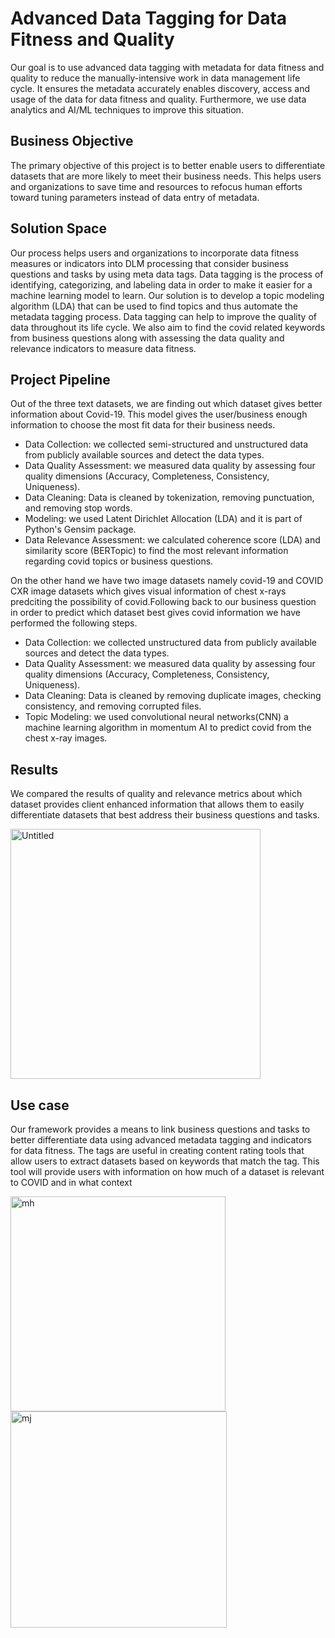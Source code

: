 # Advanced Data Tagging for Data Fitness and Quality
Our goal is to use advanced data tagging with metadata for data fitness and quality to reduce the manually-intensive work in data management life cycle. It ensures the metadata accurately enables discovery, access and usage of the data for data fitness and quality. Furthermore, we use data analytics and AI/ML techniques to improve this situation.
## Business Objective
The primary objective of this project is to better enable users to differentiate datasets that are more likely to meet their business needs. This helps users and organizations to save time and resources to refocus human efforts toward tuning parameters instead of data entry of metadata. 
## Solution Space
Our process helps users and organizations to incorporate data fitness measures or indicators into DLM processing that consider business questions and tasks by using meta data tags. Data tagging is the process of identifying, categorizing, and labeling data in order to make it easier for a machine learning model to learn. Our solution is to develop a topic modeling algorithm (LDA) that can be used to find topics and thus automate the metadata tagging process. Data tagging can help to improve the quality of data throughout its life cycle. We also aim to find the covid related keywords from business questions along with assessing the data quality and relevance indicators to measure data fitness.
## Project Pipeline
Out of the three text datasets, we are finding out which dataset gives better information about Covid-19. This model gives the user/business enough information to choose the most fit data for their business needs.
- Data Collection: we collected semi-structured and unstructured data from publicly available sources and detect the data types.
- Data Quality Assessment: we measured data quality by assessing four quality dimensions (Accuracy, Completeness, Consistency, Uniqueness).
- Data Cleaning: Data is cleaned by tokenization, removing punctuation, and removing stop words.
- Modeling: we used Latent Dirichlet Allocation (LDA) and it is part of Python's Gensim package.
- Data Relevance Assessment:  we calculated coherence score (LDA) and similarity score (BERTopic) to find the most relevant information regarding covid topics or business questions.

On the other hand we have two image datasets namely covid-19 and COVID CXR image datasets which gives visual information of chest x-rays predciting the possibility of covid.Following back to our business question in order to predict which dataset best gives covid information we have performed the following steps.

- Data Collection: we collected unstructured data from publicly available sources and detect the data types.
- Data Quality Assessment: we measured data quality by assessing four quality dimensions (Accuracy, Completeness, Consistency, Uniqueness).
- Data Cleaning: Data is cleaned by removing duplicate images, checking consistency, and removing corrupted files.
- Topic Modeling: we used convolutional neural networks(CNN) a machine learning algorithm in momentum AI to predict covid from the chest x-ray images.


## Results
We compared the results of quality and relevance metrics about which dataset provides client enhanced information that allows them to easily differentiate datasets that best address their business questions and tasks.

<img width="400" alt="Untitled" src="https://github.com/Skittisu/The-Golden-Hawks/assets/123661501/e16fa9fe-7c63-4a3b-90be-91dd05e0928b">


## Use case
Our framework provides a means to link business questions and tasks to better differentiate data using advanced metadata tagging and indicators for data fitness. The tags are useful in creating content rating tools that allow users to extract datasets based on keywords that match the tag. This tool will provide users with information on how much of a dataset is relevant to COVID and in what context

<img width="344" alt="mh" src="https://github.com/Skittisu/The-Golden-Hawks/assets/123661501/900d78a7-32c0-4389-95d2-ff744d76cc12">
<img width="346" alt="mj" src="https://github.com/Skittisu/The-Golden-Hawks/assets/123661501/3894b3ce-1b7a-465e-b107-8df77cdd53d0">

